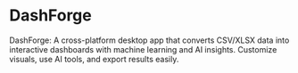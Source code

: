 # DashForge
DashForge: A cross-platform desktop app that converts CSV/XLSX data into interactive dashboards with machine learning and AI insights. Customize visuals, use AI tools, and export results easily.
